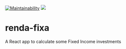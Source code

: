 [![Maintainability](https://api.codeclimate.com/v1/badges/1b334c61c9f798c8fff2/maintainability)](https://codeclimate.com/github/lourenci/renda-fixa/maintainability) <a href="https://codeclimate.com/github/lourenci/renda-fixa/test_coverage"><img src="https://api.codeclimate.com/v1/badges/1b334c61c9f798c8fff2/test_coverage" /></a>
# renda-fixa
A React app to calculate some Fixed Income investments
